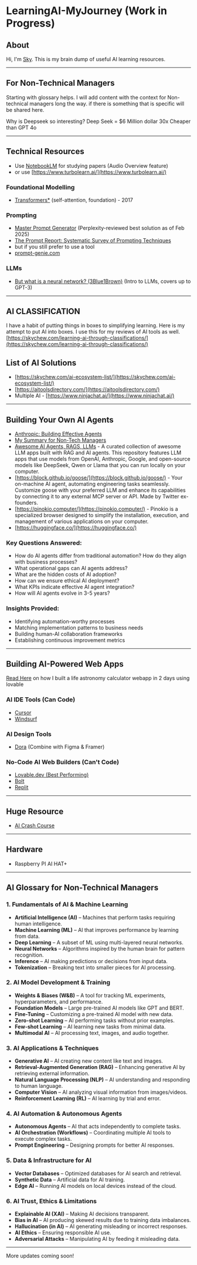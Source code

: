 # LearningAI-MyJourney (Work in Progress)

## About
Hi, I'm [Sky](https://www.linkedin.com/in/skychew/). This is my brain dump of useful AI learning resources.

---
## For Non-Technical Managers
Starting with glossary helps. I will add content with the context for Non-technical managers long the way. if there is something that is specific will be shared here.

Why is Deepseek so interesting? Deep Seek = $6 Million dollar 30x Cheaper than GPT 4o

---
## Technical Resources
- Use [NotebookLM](https://notebooklm.google) for studying papers (Audio Overview feature)
- or use [https://www.turbolearn.ai/](https://www.turbolearn.ai/)

### Foundational Modelling
- [Transformers*](https://arxiv.org/pdf/1706.03762) (self-attention, foundation) - 2017

### Prompting
- [Master Prompt Generator](https://www.deepwritingai.com/p/master-prompt-generator-ai) (Perplexity-reviewed best solution as of Feb 2025)
- [The Prompt Report: Systematic Survey of Prompting Techniques](https://arxiv.org/pdf/2406.06608)
- but if you still prefer to use a tool
- [prompt-genie.com](https://www.prompt-genie.com/)

### LLMs
- [But what is a neural network? (3Blue1Brown)](https://www.youtube.com/watch?v=aircAruvnKk&list=PLZHQObOWTQDNU6R1_67000Dx_ZCJB-3pi) (Intro to LLMs, covers up to GPT-3)

---
## AI CLASSIFICATION
I have a habit of putting things in boxes to simplifying learning. Here is my attempt to put AI into boxes. I use this for my reviews of AI tools as well.
[https://skychew.com/learning-ai-through-classifications/](https://skychew.com/learning-ai-through-classifications/)

## List of AI Solutions
- [https://skychew.com/ai-ecosystem-list/](https://skychew.com/ai-ecosystem-list/)
- [https://aitoolsdirectory.com/](https://aitoolsdirectory.com/)
- Multiple AI - [https://www.ninjachat.ai/](https://www.ninjachat.ai/)

---
## Building Your Own AI Agents
- [Anthropic: Building Effective Agents](https://www.anthropic.com/research/building-effective-agents)
- [My Summary for Non-Tech Managers](https://skychew.com/anthropic-building-effective-agents-summary-for-non-tech-managers/)
- [Awesome AI Agents, RAGS, LLMs](https://github.com/Shubhamsaboo/awesome-llm-apps?tab=readme-ov-file) - A curated collection of awesome LLM apps built with RAG and AI agents. This repository features LLM apps that use models from OpenAI, Anthropic, Google, and open-source models like DeepSeek, Qwen or Llama that you can run locally on your computer.
- [https://block.github.io/goose/](https://block.github.io/goose/) - Your on-machine AI agent, automating engineering tasks seamlessly. Customize goose with your preferred LLM and enhance its capabilities by connecting it to any external MCP server or API. Made by Twitter ex-founders.
- [https://pinokio.computer/](https://pinokio.computer/) - ​Pinokio is a specialized browser designed to simplify the installation, execution, and management of various applications on your computer.
- [https://huggingface.co/](https://huggingface.co/)
  
### **Key Questions Answered:**
- How do AI agents differ from traditional automation?
 How do they align with business processes?
- What operational gaps can AI agents address?
- What are the hidden costs of AI adoption?
- How can we ensure ethical AI deployment?
- What KPIs indicate effective AI agent integration?
- How will AI agents evolve in 3-5 years?

### **Insights Provided:**
- Identifying automation-worthy processes
- Matching implementation patterns to business needs
- Building human-AI collaboration frameworks
- Establishing continuous improvement metrics

---
## Building AI-Powered Web Apps
[Read Here](https://skychew.com/build-webapps-with-ai/) on how I built a life astronomy calculator webapp in 2 days using lovable

### AI IDE Tools (Can Code)
- [Cursor](https://www.cursor.com/)
- [Windsurf](https://codeium.com/windsurf)

### AI Design Tools
- [Dora](https://www.dora.run/) (Combine with Figma & Framer)

### No-Code AI Web Builders (Can't Code)
- [Lovable.dev (Best Performing)](https://lovable.dev/)
- [Bolt](https://bolt.new/)
- [Replit](https://replit.com/)

---
## Huge Resource
- [AI Crash Course](https://github.com/henrythe9th/AI-Crash-Course)

---
## Hardware
- Raspberry PI AI HAT+
  
---
## AI Glossary for Non-Technical Managers

### **1. Fundamentals of AI & Machine Learning**
- **Artificial Intelligence (AI)** – Machines that perform tasks requiring human intelligence.
- **Machine Learning (ML)** – AI that improves performance by learning from data.
- **Deep Learning** – A subset of ML using multi-layered neural networks.
- **Neural Networks** – Algorithms inspired by the human brain for pattern recognition.
- **Inference** – AI making predictions or decisions from input data.
- **Tokenization** – Breaking text into smaller pieces for AI processing.

### **2. AI Model Development & Training**
- **Weights & Biases (W&B)** – A tool for tracking ML experiments, hyperparameters, and performance.
- **Foundation Models** – Large pre-trained AI models like GPT and BERT.
- **Fine-Tuning** – Customizing a pre-trained AI model with new data.
- **Zero-shot Learning** – AI performing tasks without prior examples.
- **Few-shot Learning** – AI learning new tasks from minimal data.
- **Multimodal AI** – AI processing text, images, and audio together.

### **3. AI Applications & Techniques**
- **Generative AI** – AI creating new content like text and images.
- **Retrieval-Augmented Generation (RAG)** – Enhancing generative AI by retrieving external information.
- **Natural Language Processing (NLP)** – AI understanding and responding to human language.
- **Computer Vision** – AI analyzing visual information from images/videos.
- **Reinforcement Learning (RL)** – AI learning by trial and error.

### **4. AI Automation & Autonomous Agents**
- **Autonomous Agents** – AI that acts independently to complete tasks.
- **AI Orchestration (Workflows)** – Coordinating multiple AI tools to execute complex tasks.
- **Prompt Engineering** – Designing prompts for better AI responses.

### **5. Data & Infrastructure for AI**
- **Vector Databases** – Optimized databases for AI search and retrieval.
- **Synthetic Data** – Artificial data for AI training.
- **Edge AI** – Running AI models on local devices instead of the cloud.

### **6. AI Trust, Ethics & Limitations**
- **Explainable AI (XAI)** – Making AI decisions transparent.
- **Bias in AI** – AI producing skewed results due to training data imbalances.
- **Hallucination (in AI)** – AI generating misleading or incorrect responses.
- **AI Ethics** – Ensuring responsible AI use.
- **Adversarial Attacks** – Manipulating AI by feeding it misleading data. 

---
More updates coming soon!
